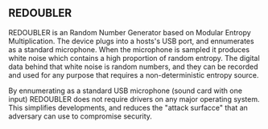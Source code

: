 ## REDOUBLER

REDOUBLER is an Random Number Generator based on Modular Entropy Multiplication. The device plugs
into a hosts's USB port, and ennumerates as a standard microphone. When the microphone is sampled it produces
white noise which contains a high proportion of random entropy. The digital data behind that white noise
is random numbers, and they can be recorded and used for any purpose that requires a non-deterministic entropy
source.

By ennumerating as a standard USB microphone (sound card with one input) REDOUBLER does not require drivers
on any major operating system. This simplifies developments, and reduces the "attack surfacce" that an
adversary can use to compromise security.
